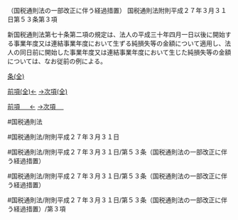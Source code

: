 （国税通則法の一部改正に伴う経過措置）
国税通則法附則平成２７年３月３１日第５３条第３項

新国税通則法第七十条第二項の規定は、法人の平成三十年四月一日以後に開始する事業年度又は連結事業年度において生ずる純損失等の金額について適用し、法人の同日前に開始した事業年度又は連結事業年度において生じた純損失等の金額については、なお従前の例による。

[条(全)](国税通則法＿＿＿＿附則平成２７年３月３１日第５３条_.md)

[前項(全)←](国税通則法＿＿＿＿附則平成２７年３月３１日第５３条第２項_.md)    [→次項(全)](国税通則法＿＿＿＿附則平成２７年３月３１日第５３条第４項_.md)

[前項 　 ←](国税通則法＿＿＿＿附則平成２７年３月３１日第５３条第２項.md)    [→次項 　 ](国税通則法＿＿＿＿附則平成２７年３月３１日第５３条第４項.md)



#国税通則法

#国税通則法/附則平成２７年３月３１日

#国税通則法/附則平成２７年３月３１日/第５３条（国税通則法の一部改正に伴う経過措置）

#国税通則法/附則平成２７年３月３１日/第５３条（国税通則法の一部改正に伴う経過措置）

#国税通則法/附則平成２７年３月３１日/第５３条（国税通則法の一部改正に伴う経過措置）/第３項

